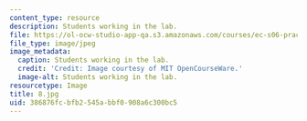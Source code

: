 ```yaml
---
content_type: resource
description: Students working in the lab.
file: https://ol-ocw-studio-app-qa.s3.amazonaws.com/courses/ec-s06-practical-electronics-fall-2004/386876fcbfb2545abbf0908a6c300bc5_8.jpg
file_type: image/jpeg
image_metadata:
  caption: Students working in the lab.
  credit: 'Credit: Image courtesy of MIT OpenCourseWare.'
  image-alt: Students working in the lab.
resourcetype: Image
title: 8.jpg
uid: 386876fc-bfb2-545a-bbf0-908a6c300bc5
---
```

